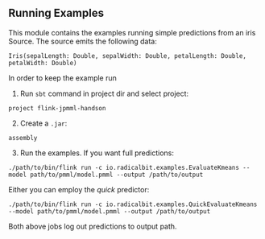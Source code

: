 ## Running Examples
This module contains the examples running simple predictions from an iris Source.
The source emits the following data: 
```
Iris(sepalLength: Double, sepalWidth: Double, petalLength: Double, petalWidth: Double)
```
In order to keep the example run

1) Run `sbt` command in project dir and select project:
```
project flink-jpmml-handson
```

2) Create a `.jar`:
```
assembly
``` 

3) Run the examples. If you want full predictions:
```
./path/to/bin/flink run -c io.radicalbit.examples.EvaluateKmeans --model path/to/pmml/model.pmml --output /path/to/output
```
Either you can employ the _quick_ predictor:
```
./path/to/bin/flink run -c io.radicalbit.examples.QuickEvaluateKmeans --model path/to/pmml/model.pmml --output /path/to/output
```


Both above jobs log out predictions to output path.